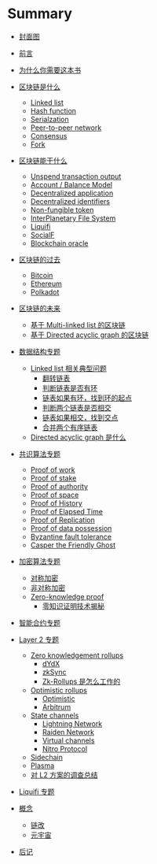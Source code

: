# Summary

- [封面图](<./README.md>)

- [前言](<./前言.md>)
- [为什么你需要这本书](<./为什么你需要这本书.md>)

- [区块链是什么](<./区块链是什么/README.md>)
  - [Linked list](<./区块链是什么/Linked list.md>)
  - [Hash function](<./区块链是什么/Hash function.md>)
  - [Serialzation](<./区块链是什么/Serialization.md>)
  - [Peer-to-peer network](<./区块链是什么/Peer-to-peer network.md>)
  - [Consensus](<./区块链是什么/Consensus.md>)
  - [Fork](<./区块链是什么/Fork.md>)
  
- [区块链能干什么](<./区块链能干什么/README.md>)
  - [Unspend transaction output](<./区块链能干什么/Unspend transaction output.md>)
  - [Account / Balance Model]()
  - [Decentralized application]()
  - [Decentralized identifiers]()
  - [Non-fungible token]()
  - [InterPlanetary File System]()
  - [Liquifi]()
  - [SocialF]()
  - [Blockchain oracle](<./区块链能干什么/Blockchain oracle.md>)
  
- [区块链的过去](<./区块链的过去/README.md>)
  - [Bitcoin](<./区块链的过去/Bitcoin.md>)
  - [Ethereum](<./区块链的过去/Ethereum.md>)
  - [Polkadot](<./区块链的过去/Polkadot.md>)
  
- [区块链的未来](<./区块链的未来/README.md>)
  - [基于 Multi-linked list 的区块链](<./区块链的未来/基于 Multi-linked list 的区块链.md>)
  - [基于 Directed acyclic graph 的区块链]()

- [数据结构专题]()
  - [Linked list 相关典型问题](<./数据结构专题/Linked list 相关典型问题/README.md>)
    - [翻转链表](<./数据结构专题/Linked list 相关典型问题/翻转链表.md>)
    - [判断链表是否有环](<./数据结构专题/Linked list 相关典型问题/判断链表是否有环.md>)
    - [链表如果有环，找到环的起点](<./数据结构专题/Linked list 相关典型问题/链表如果有环，找到环的起点.md>)
    - [判断两个链表是否相交](<./数据结构专题/Linked list 相关典型问题/判断两个链表是否相交.md>)
    - [链表如果相交，找到交点](<./数据结构专题/Linked list 相关典型问题/链表如果相交，找到交点.md>)
    - [合并两个有序链表](<./数据结构专题/Linked list 相关典型问题/合并两个有序链表.md>)
  - [Directed acyclic graph 是什么](<./数据结构专题/Directed acyclic graph 是什么.md>)

- [共识算法专题]()
  - [Proof of work](<./共识算法专题/Proof of work.md>)
  - [Proof of stake](<./共识算法专题/Proof of stake.md>)
  - [Proof of authority](<./共识算法专题/Proof of authority.md>)
  - [Proof of space]()
  - [Proof of History]()
  - [Proof of Elapsed Time]()
  - [Proof of Replication]()
  - [Proof of data possession]()
  - [Byzantine fault tolerance]()
  - [Casper the Friendly Ghost]()

- [加密算法专题]()
  - [对称加密]()
  - [非对称加密]()
  - [Zero-knowledge proof](<./加密算法专题/Zero-knowledge proof/README.md>)
    - [零知识证明技术揭秘](<./加密算法专题/Zero-knowledge proof/Demystifying Zero Knowledge Proofs.md>)

- [智能合约专题]()

- [Layer 2 专题]()
  - [Zero knowledgement rollups]()
    - [dYdX](<./Layer 2 专题/Zero knowledgement rollups/dYdX.md>)
    - [zkSync](<./Layer 2 专题/Zero knowledgement rollups/zkSync.md>)
    - [Zk-Rollups 是怎么工作的](<./Layer 2 专题/Zero knowledgement rollups/Zk-Rollups 是怎么工作的.md>)
  - [Optimistic rollups](<./Layer 2 专题/Optimistic rollups/README.md>)
    - [Optimistic](<./Layer 2 专题/Optimistic rollups/Optimistic.md>)
    - [Arbitrum](<./Layer 2 专题/Optimistic rollups/Arbitrum.md>)
  - [State channels](<./Layer 2 专题/State channels/README.md>)
    - [Lightning Network](<./Layer 2 专题/State channels/Lightning Network.md>)
    - [Raiden Network](<./Layer 2 专题/State channels/Raiden Network.md>)
    - [Virtual channels](<./Layer 2 专题/State channels/Virtual channels.md>)
    - [Nitro Protocol](<./Layer 2 专题/State channels/Nitro Protocol.md>)
  - [Sidechain](<./Layer 2 专题/Sidechain.md>)
  - [Plasma](<./Layer 2 专题/Plasma.md>)
  - [对 L2 方案的调查总结](<./Layer 2 专题/对 L2 方案的调查总结.md>)

- [Liquifi 专题]()

- [概念](<./概念/README.md>)
  - [链改](<./概念/链改.md>)
  - [元宇宙](<./概念/元宇宙.md>)

- [后记](<./后记.md>)
